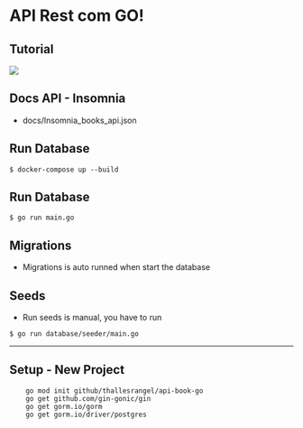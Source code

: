 # API Rest com GO!

## Tutorial

<a href="https://www.youtube.com/watch?v=socM14c9Vfk">
  <img src="https://img.shields.io/badge/-ASSSITA%20AQUI-black?style=for-the-badge&logo=youtube&color=red"></img>
</a>

## Docs API - Insomnia
- docs/Insomnia_books_api.json

## Run Database

```
$ docker-compose up --build
```

## Run Database

```
$ go run main.go
```

## Migrations

- Migrations is auto runned when start the database

## Seeds

- Run seeds is manual, you have to run

```
$ go run database/seeder/main.go
```
<hr>

## Setup - New Project
```
    go mod init github/thallesrangel/api-book-go
    go get github.com/gin-gonic/gin
    go get gorm.io/gorm
    go get gorm.io/driver/postgres
```